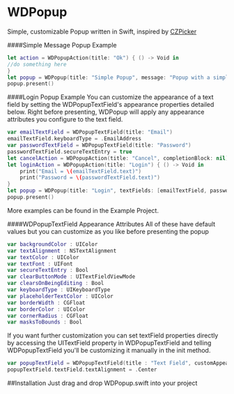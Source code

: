 # WDPopup

Simple, customizable Popup written in Swift, inspired by [CZPicker](https://github.com/chenzeyu/CZPicker)


####Simple Message Popup Example
```swift
let action = WDPopupAction(title: "Ok") { () -> Void in
//do something here
}
let popup = WDPopup(title: "Simple Popup", message: "Popup with a simple message", actions: [action])
popup.present()
```

####Login Popup Example
You can customize the appearance of a text field by setting the WDPopupTextField's appearance properties detailed below. Right before presenting, WDPopup will apply any appearance attributes you configure to the text field. 
````swift
var emailTextField = WDPopupTextField(title: "Email")
emailTextField.keyboardType = .EmailAddress
var passwordTextField = WDPopupTextField(title: "Password")
passwordTextField.secureTextEntry = true
let cancelAction = WDPopupAction(title: "Cancel", completionBlock: nil)
let loginAction = WDPopupAction(title: "Login") { () -> Void in
    print("Email = \(emailTextField.text)")
    print("Password = \(passwordTextField.text)")
}
let popup = WDPopup(title: "Login", textFields: [emailTextField, passwordTextField], actions: [cancelAction, loginAction])
popup.present()
````
More examples can be found in the Example Project.

####WDPopupTextField Appearance Attributes
All of these have default values but you can customize as you like before presenting the popup
````swift
var backgroundColor : UIColor
var textAlignment : NSTextAlignment
var textColor : UIColor
var textFont : UIFont
var secureTextEntry : Bool
var clearButtonMode : UITextFieldViewMode
var clearsOnBeingEditing : Bool
var keyboardType : UIKeyboardType
var placeholderTextColor : UIColor
var borderWidth : CGFloat
var borderColor : UIColor
var cornerRadius : CGFloat
var masksToBounds : Bool
````
If you want further customization you can set textField properties directly by accessing the UITextField property in WDPopupTextField and telling WDPopupTextField you'll be customizing it manually in the init method. 
````swift
var popupTextField = WDPopupTextField(title : "Text Field", customAppearance : true)
popupTextField.textField.textAlignment = .Center
````


##Installation
Just drag and drop WDPopup.swift into your project
